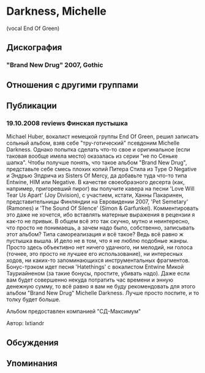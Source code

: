# Darkness, Michelle

(vocal End Of Green)

## Дискография

### "Brand New Drug" 2007, Gothic




## Отношения с другими группами


## Публикации

### 19.10.2008 reviews Финская пустышка

<P>Michael Huber, вокалист немецкой&nbsp;группы End Of Green, решил записать сольный альбом, взяв себе "тру-готический" псевдоним Michelle Darkness. Однако попытка сделать что-то свое и&nbsp;оригинальное (если таковая вообще имела место) оказалась из серии "не по Сеньке шапка". Чтобы получше понять, что такое альбом "Brand New Drug", представьте себе смесь плохих копий Питера Стила из Type O Negative и Эндрью Элдрича из Sisters Of Mercy, да добавьте туда что-то типа Entwine, HIM или Negative. В качестве своеобразного десерта (как, например, пригоревший пирог) вы получите кавера на песни 'Love Will Tear Us Apart' (Joy Division), с участием, кстати, Ханны Пакаринен, представительницы Финляндии&nbsp;на&nbsp;Евровидении 2007, 'Pet Semetary' (Ramones) и 'The Sound Of Silence' (Simon & Garfunkel). Комментировать это даже не хочется, ибо вставлять матерные выражения в рецензии я как-то не привык. В общем всё это так скучно, мутно и неинтересно, что просто не понимаешь, а зачем надо было, собственно, записывать этот альбом? Типа самореализация и всё такое? Ведь всё равно&nbsp;ж пустышка вышла. И дело не&nbsp;в том, что я не люблю подобные жанры. Просто здесь объективно нет ничего удачного, ни мелодий, ни голоса (точнее, это просто не лучшее его использование), ни интересных ходов, ни каких-то запоминающихся инструментальных фрагментов. Бонус-трэком идет песня 'Hatethings' с вокалистом Entwine Микой Тауриайненом (за такие бонусы, простите, убивать надо). Даже если вам будет совершенно некуда потратить час времени и энную денежную сумму, то всё равно я вам не буду рекомендовать для этого альбом "Brand New Drug" Michelle Darkness. Лучше просто поспите, и то толку будет больше.</P>
<P>Альбом предоставлен компанией "СД-Максимум"</P>
Автор: Ixtiandr


## Обсуждения


## Упоминания

